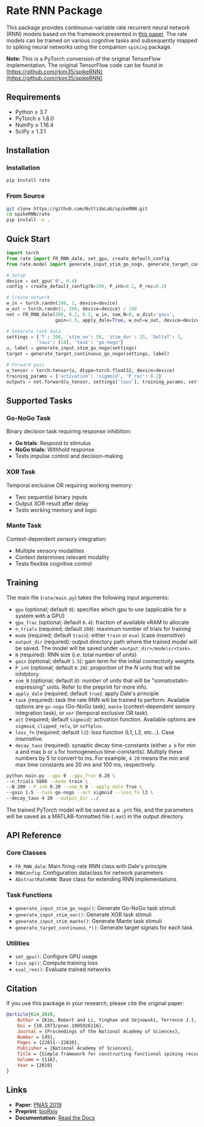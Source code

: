 # Rate RNN Package

This package provides continuous-variable rate recurrent neural network (RNN) models based on the framework presented in [this paper](https://www.pnas.org/content/116/45/22811). The rate models can be trained on various cognitive tasks and subsequently mapped to spiking neural networks using the companion `spiking` package.

**Note:** This is a PyTorch conversion of the original TensorFlow implementation. The original TensorFlow code can be found in [https://github.com/rkim35/spikeRNN](https://github.com/rkim35/spikeRNN)

## Requirements

- Python ≥ 3.7
- PyTorch ≥ 1.8.0
- NumPy ≥ 1.16.4
- SciPy ≥ 1.3.1

## Installation

### Installation

```bash
pip install rate
```

### From Source

```bash
git clone https://github.com/NuttidaLab/spikeRNN.git
cd spikeRNN/rate
pip install -e .
```

## Quick Start

```python
import torch
from rate import FR_RNN_dale, set_gpu, create_default_config
from rate.model import generate_input_stim_go_nogo, generate_target_continuous_go_nogo

# Setup
device = set_gpu('0', 0.4)
config = create_default_config(N=200, P_inh=0.2, P_rec=0.2)

# Create network
w_in = torch.randn(200, 1, device=device)
w_out = torch.randn(1, 200, device=device) / 100
net = FR_RNN_dale(200, 0.2, 0.2, w_in, som_N=0, w_dist='gaus',
                  gain=1.5, apply_dale=True, w_out=w_out, device=device)

# Generate task data
settings = {'T': 200, 'stim_on': 50, 'stim_dur': 25, 'DeltaT': 1, 
           'taus': [10], 'task': 'go-nogo'}
u, label = generate_input_stim_go_nogo(settings)
target = generate_target_continuous_go_nogo(settings, label)

# Forward pass
u_tensor = torch.tensor(u, dtype=torch.float32, device=device)
training_params = {'activation': 'sigmoid', 'P_rec': 0.2}
outputs = net.forward(u_tensor, settings['taus'], training_params, settings)
```

## Supported Tasks

### Go-NoGo Task
Binary decision task requiring response inhibition:
- **Go trials**: Respond to stimulus
- **NoGo trials**: Withhold response
- Tests impulse control and decision-making

### XOR Task  
Temporal exclusive OR requiring working memory:
- Two sequential binary inputs
- Output XOR result after delay
- Tests working memory and logic

### Mante Task
Context-dependent sensory integration:
- Multiple sensory modalities
- Context determines relevant modality
- Tests flexible cognitive control

## Training
The main file (`rate/main.py`) takes the following input arguments:

- `gpu` (optional; default `0`): specifies which gpu to use (applicable for a system with a GPU)
- `gpu_frac` (optional; default `0.4`): fraction of available vRAM to allocate
- `n_trials` (required; default `200`): maximum number of trials for training
- `mode` (required; default `train`): either `train` or `eval` (case *insensitive*)
- `output_dir` (required): output directory path where the trained model will be saved. The model will be saved under `<output_dir>/models/<task>`.
- `N` (required): RNN size (i.e. total number of units)
- `gain` (optional; default `1.5`): gain term for the initial connectivity weights
- `P_inh` (optional; default `0.20`): *proportion* of the *N* units that will be inhibitory
- `som_N` (optional; default `0`): *number* of units that will be "somatostatin-expressing" units. Refer to the preprint for more info.
- `apply_dale` (required; default `true`): apply Dale's principle
- `task` (required): task the rate RNN will be trained to perform. Available options are `go-nogo` (Go-NoGo task), `mante` (context-dependent sensory integration task), or `xor` (temporal exclusive OR task). 
- `act` (required; default `sigmoid`): activation function. Available options are `sigmoid`, `clipped_relu`, or `softplus`.
- `loss_fn` (required; default `l2`): loss function (L1, L2, etc...). Case *insensitive*.
- `decay_taus` (required): synaptic decay time-constants (either `a b` for min a and max b or `a` for homogeneous time-constants). Multiply these numbers by 5 to convert to ms. For example, `4 20` means the min and max time constants are 20 ms and 100 ms, respectively.


```bash
python main.py --gpu 0 --gpu_frac 0.20 \
--n_trials 5000 --mode train \
--N 200 --P_inh 0.20 --som_N 0 --apply_dale True \
--gain 1.5 --task go-nogo --act sigmoid --loss_fn l2 \
--decay_taus 4 20 --output_dir ../
```

The trained PyTorch model will be saved as a `.pth` file, and the parameters will be saved as a MATLAB-formatted file (`.mat`) in the output directory.

## API Reference

### Core Classes

- `FR_RNN_dale`: Main firing-rate RNN class with Dale's principle
- `RNNConfig`: Configuration dataclass for network parameters
- `AbstractRateRNN`: Base class for extending RNN implementations

### Task Functions

- `generate_input_stim_go_nogo()`: Generate Go-NoGo task stimuli
- `generate_input_stim_xor()`: Generate XOR task stimuli  
- `generate_input_stim_mante()`: Generate Mante task stimuli
- `generate_target_continuous_*()`: Generate target signals for each task

### Utilities

- `set_gpu()`: Configure GPU usage
- `loss_op()`: Compute training loss
- `eval_rnn()`: Evaluate trained networks

## Citation

If you use this package in your research, please cite the original paper:

```bibtex
@article{Kim_2019,
    Author = {Kim, Robert and Li, Yinghao and Sejnowski, Terrence J.},
    Doi = {10.1073/pnas.1905926116},
    Journal = {Proceedings of the National Academy of Sciences},
    Number = {45},
    Pages = {22811--22820},
    Publisher = {National Academy of Sciences},
    Title = {Simple framework for constructing functional spiking recurrent neural networks},
    Volume = {116},
    Year = {2019}
}
```

## Links

- **Paper**: [PNAS 2019](https://www.pnas.org/content/116/45/22811)
- **Preprint**: [bioRxiv](https://www.biorxiv.org/content/10.1101/579706v2)
- **Documentation**: [Read the Docs](https://rateRNN.readthedocs.io/)
